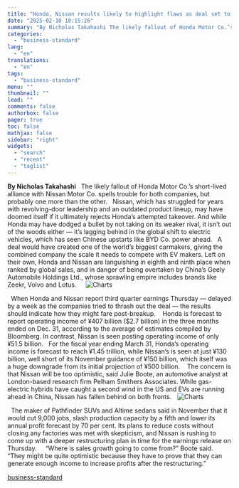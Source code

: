 ```yaml
---
title: "Honda, Nissan results likely to highlight flaws as deal set to fail"
date: "2025-02-10 10:15:26"
summary: "By Nicholas Takahashi The likely fallout of Honda Motor Co.’s short-lived alliance with Nissan Motor Co. spells trouble for both companies, but probably one more than the other. Nissan, which has struggled for years with revolving-door leadership and an outdated product lineup, may have doomed itself if it ultimately rejects..."
categories:
  - "business-standard"
lang:
  - "en"
translations:
  - "en"
tags:
  - "business-standard"
menu: ""
thumbnail: ""
lead: ""
comments: false
authorbox: false
pager: true
toc: false
mathjax: false
sidebar: "right"
widgets:
  - "search"
  - "recent"
  - "taglist"
---
```


**By Nicholas Takahashi**
 
The likely fallout of Honda Motor Co.’s short-lived alliance with Nissan Motor Co. spells trouble for both companies, but probably one more than the other.
 
Nissan, which has struggled for years with revolving-door leadership and an outdated product lineup, may have doomed itself if it ultimately rejects Honda’s attempted takeover. And while Honda may have dodged a bullet by not taking on its weaker rival, it isn’t out of the woods either — it’s lagging behind in the global shift to electric vehicles, which has seen Chinese upstarts like BYD Co. power ahead.
 
A deal would have created one of the world’s biggest carmakers, giving the combined company the scale it needs to compete with EV makers. Left on their own, Honda and Nissan are languishing in eighth and ninth place when ranked by global sales, and in danger of being overtaken by China’s Geely Automobile Holdings Ltd., whose sprawling empire includes brands like Zeekr, Volvo and Lotus.    
![Charts](data:image/gif;base64,R0lGODlhAQABAIAAAAAAAP///yH5BAEAAAAALAAAAAABAAEAAAIBRAA7)![Charts](https://bsmedia.business-standard.com/_media/bs/img/article/2025-02/10/full/1739152844-6375.png?im=Resize=(640,480)) 

 
When Honda and Nissan report third quarter earnings Thursday — delayed by a week as the companies tried to thrash out the deal — the results should indicate how they might fare post-breakup. 
 
Honda is forecast to report operating income of ¥407 billion ($2.7 billion) in the three months ended on Dec. 31, according to the average of estimates compiled by Bloomberg. In contrast, Nissan is seen posting operating income of only ¥51.5 billion.
 
For the fiscal year ending March 31, Honda’s operating income is forecast to reach ¥1.45 trillion, while Nissan’s is seen at just ¥130 billion, well short of its November guidance of ¥150 billion, which itself was a huge downgrade from its initial projection of ¥500 billion. 
 
The concern is that Nissan will be too optimistic, said Julie Boote, an automotive analyst at London-based research firm Pelham Smithers Associates. While gas-electric hybrids have caught a second wind in the US and EVs are running ahead in China, Nissan has fallen behind on both fronts.  
![Charts](data:image/gif;base64,R0lGODlhAQABAIAAAAAAAP///yH5BAEAAAAALAAAAAABAAEAAAIBRAA7)![Charts](https://bsmedia.business-standard.com/_media/bs/img/article/2025-02/10/full/1739152869-1128.png?im=Resize=(640,480))

 
The maker of Pathfinder SUVs and Altime sedans said in November that it would cut 9,000 jobs, slash production capacity by a fifth and lower its annual profit forecast by 70 per cent. Its plans to reduce costs without closing any factories was met with skepticism, and Nissan is rushing to come up with a deeper restructuring plan in time for the earnings release on Thursday.  
 
“Where is sales growth going to come from?” Boote said. “They might be quite optimistic because they have to prove that they can generate enough income to increase profits after the restructuring.”

[business-standard](https://www.business-standard.com/world-news/honda-nissan-results-likely-to-highlight-flaws-as-deal-set-to-fail-125021000078_1.html)

